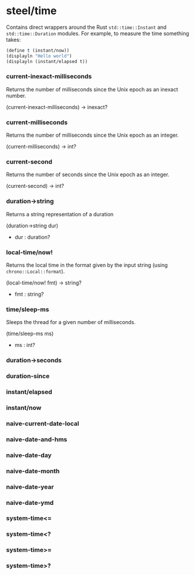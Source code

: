 # steel/time

Contains direct wrappers around the Rust `std::time::Instant` and `std::time::Duration` modules. 
For example, to measure the time something takes:

```scheme
(define t (instant/now))
(displayln "Hello world")
(displayln (instant/elapsed t))
```

### **current-inexact-milliseconds**
Returns the number of milliseconds since the Unix epoch as an inexact number.

(current-inexact-milliseconds) -> inexact?
### **current-milliseconds**
Returns the number of milliseconds since the Unix epoch as an integer.

(current-milliseconds) -> int?
### **current-second**
Returns the number of seconds since the Unix epoch as an integer.

(current-second) -> int?
### **duration->string**
Returns a string representation of a duration

(duration->string dur)

* dur : duration?
### **local-time/now!**
Returns the local time in the format given by the input string (using `chrono::Local::format`).

(local-time/now! fmt) -> string?

* fmt : string?
### **time/sleep-ms**
Sleeps the thread for a given number of milliseconds.

(time/sleep-ms ms)

* ms : int?
### **duration->seconds**
### **duration-since**
### **instant/elapsed**
### **instant/now**
### **naive-current-date-local**
### **naive-date-and-hms**
### **naive-date-day**
### **naive-date-month**
### **naive-date-year**
### **naive-date-ymd**
### **system-time<=**
### **system-time<?**
### **system-time>=**
### **system-time>?**
